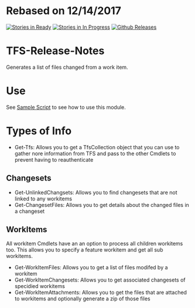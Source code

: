 # Rebased on 12/14/2017

[![Stories in Ready](https://badge.waffle.io/vbjay/TFS-Release-Notes.png?label=ready&title=Work%20Approved%20Issues)](https://waffle.io/vbjay/TFS-Release-Notes) [![Stories in In Progress](https://badge.waffle.io/vbjay/TFS-Release-Notes.png?label=In%20Progress&title=Issues%20In%20Progress)](https://waffle.io/vbjay/TFS-Release-Notes) [![Github Releases](https://img.shields.io/github/downloads/vbjay/TFS-Release-Notes/latest/total.svg?maxAge=2592000?style=plastic)](https://github.com/vbjay/TFS-Release-Notes/releases/latest)
# TFS-Release-Notes
Generates a list of files changed from a work item.

# Use

See [Sample Script](https://github.com/vbjay/TFS-Release-Notes/blob/master/TFS%20Release%20Notes/test.ps1) to see how to use this module.

# Types of Info

- Get-Tfs: Allows you to get a TfsCollection object that you can use to gather nore information from TFS and pass to the other Cmdlets to prevent having to reauthenticate

## Changesets
- Get-UnlinkedChangsets: Allows you to find changesets that are not linked to any workitems
- Get-ChangesetFiles: Allows you to get details about the changed files in a changeset

## WorkItems

All workitem Cmdlets have an an option to process all children workitems too.  This allows you to specify a feature workitem and get all sub workitems.

- Get-WorkItemFiles: Allows you to get a list of files modifed by a workitem 
- Get-WorkItemChangesets: Allows you to get associated changesets of specidied workitems
- Get-WorkItemAttachments: Allows you to get the files that are attached to workitems and optionally generate a zip of those files
